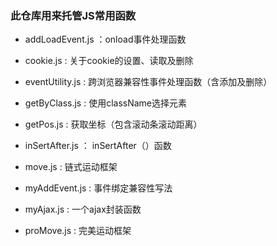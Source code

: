 ### 此仓库用来托管JS常用函数

* addLoadEvent.js ：onload事件处理函数

* cookie.js : 关于cookie的设置、读取及删除

* eventUtility.js : 跨浏览器兼容性事件处理函数（含添加及删除）

* getByClass.js : 使用className选择元素

* getPos.js : 获取坐标（包含滚动条滚动距离）

* inSertAfter.js ： inSertAfter（）函数

* move.js : 链式运动框架

* myAddEvent.js : 事件绑定兼容性写法

* myAjax.js : 一个ajax封装函数

* proMove.js : 完美运动框架

